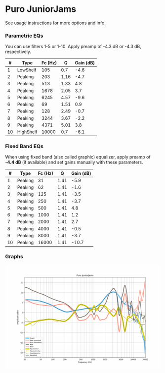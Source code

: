 # Puro JuniorJams
See [usage instructions](https://github.com/jaakkopasanen/AutoEq#usage) for more options and info.

### Parametric EQs
You can use filters 1-5 or 1-10. Apply preamp of -4.3 dB or -4.3 dB, respectively.

|   # | Type      |   Fc (Hz) |    Q |   Gain (dB) |
|-----|-----------|-----------|------|-------------|
|   1 | LowShelf  |       105 | 0.7  |        -4.6 |
|   2 | Peaking   |       203 | 1.16 |        -4.7 |
|   3 | Peaking   |       513 | 1.33 |         4.8 |
|   4 | Peaking   |      1678 | 2.05 |         3.7 |
|   5 | Peaking   |      6245 | 4.57 |        -9.6 |
|   6 | Peaking   |        69 | 1.51 |         0.9 |
|   7 | Peaking   |       128 | 2.49 |        -0.7 |
|   8 | Peaking   |      3244 | 3.67 |        -2.2 |
|   9 | Peaking   |      4371 | 5.01 |         3.8 |
|  10 | HighShelf |     10000 | 0.7  |        -6.1 |

### Fixed Band EQs
When using fixed band (also called graphic) equalizer, apply preamp of **-4.4 dB** (if available) and set gains manually with these parameters.

|   # | Type    |   Fc (Hz) |    Q |   Gain (dB) |
|-----|---------|-----------|------|-------------|
|   1 | Peaking |        31 | 1.41 |        -5.9 |
|   2 | Peaking |        62 | 1.41 |        -1.6 |
|   3 | Peaking |       125 | 1.41 |        -3.5 |
|   4 | Peaking |       250 | 1.41 |        -3.7 |
|   5 | Peaking |       500 | 1.41 |         4.8 |
|   6 | Peaking |      1000 | 1.41 |         1.2 |
|   7 | Peaking |      2000 | 1.41 |         2.7 |
|   8 | Peaking |      4000 | 1.41 |        -0.5 |
|   9 | Peaking |      8000 | 1.41 |        -3.7 |
|  10 | Peaking |     16000 | 1.41 |       -10.7 |

### Graphs
![](./Puro%20JuniorJams.png)
